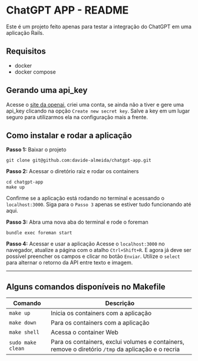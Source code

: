 # ChatGPT APP - README

Este é um projeto feito apenas para testar a integração do ChatGPT em uma aplicação Rails.

## Requisitos
- docker
- docker compose

## Gerando uma api_key
Acesse o [site da openai](https://platform.openai.com/account/api-keys), criei uma conta, se ainda não a tiver e gere uma api_key clicando na opção `Create new secret key`. Salve a key em um lugar seguro para utilizarmos ela na configuração mais a frente.

## Como instalar e rodar a aplicação
**Passo 1:** Baixar o projeto
```
git clone git@github.com:davide-almeida/chatgpt-app.git
```
**Passo 2:** Acessar o diretório raiz e rodar os containers
```
cd chatgpt-app
make up
```
Confirme se a aplicação está rodando no terminal e acessando o `localhost:3000`. Siga para o `Passo 3` apenas se estiver tudo funcionando até aqui.

**Passo 3:** Abra uma nova aba do terminal e rode o foreman
```
bundle exec foreman start
```

**Passo 4:** Acessar e usar a aplicação
Acesse o `localhost:3000` no navegador, atualize a página com o atalho `Ctrl+Shift+R`.
E agora já deve ser possível preencher os campos e clicar no botão `Enviar`. Utilize o `select` para alternar o retorno da API entre texto e imagem.

---

## Alguns comandos disponíveis no Makefile
| Comando | Descrição |
| --- | --- |
| `make up` | Inicia os containers com a aplicação |
| `make down` | Para os containers com a aplicação |
| `make shell` | Acessa o container Web |
| `sudo make clean` | Para os containers, exclui volumes e containers, remove o diretório `/tmp` da aplicação e o recria |

